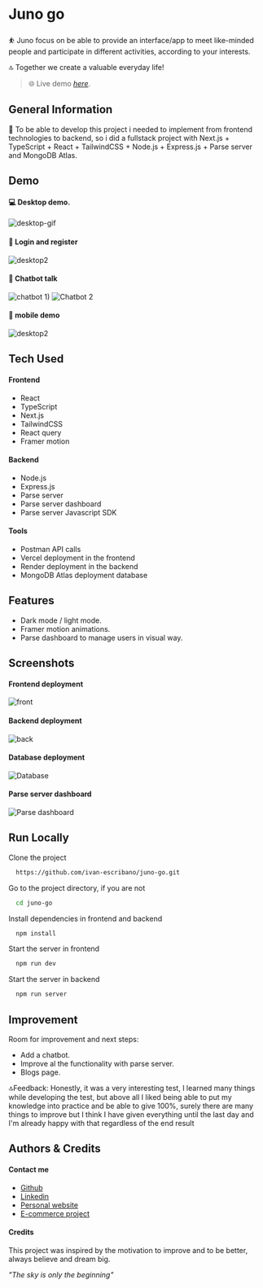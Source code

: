 
# Juno go

⛹ Juno focus on be able to provide an interface/app to meet like-minded people and participate in different activities, according to your interests. 

🔝 Together we create a valuable everyday life!

> 🌐 Live demo [_here_](https://juno-go-ivan.vercel.app).

## General Information

🤖 To be able to develop this project i needed to implement from frontend technologies to backend, so i did a fullstack project with Next.js + TypeScript + React + TailwindCSS + Node.js + Express.js + Parse server and MongoDB Atlas.

## Demo

#### 💻 Desktop demo.
![desktop-gif](https://user-images.githubusercontent.com/82597141/203578719-a457f628-d46d-42b4-995e-4d263db39d38.gif)

#### 👥 Login and register
![desktop2](https://res.cloudinary.com/dlpvgtdlv/image/upload/v1669161992/juno-go/desktop2_kichlu.gif)

#### 💬 Chatbot talk
![chatbot 1)](https://user-images.githubusercontent.com/82597141/204611143-6d512b6f-af89-46f8-9833-0108864a97a4.gif)
![Chatbot 2](https://user-images.githubusercontent.com/82597141/204611136-3e81fda3-6f29-4e15-8c2b-7cd2e3b7867f.gif)



#### 📱 mobile demo
![desktop2](https://res.cloudinary.com/dlpvgtdlv/image/upload/v1669162442/juno-go/mobile2_ww2cxs.gif)



## Tech Used
#### Frontend
- React
- TypeScript
- Next.js
- TailwindCSS
- React query
- Framer motion

#### Backend
- Node.js
- Express.js
- Parse server
- Parse server dashboard
- Parse server Javascript SDK

#### Tools
- Postman API calls
- Vercel deployment in the frontend
- Render deployment in the backend
- MongoDB Atlas deployment database


## Features

- Dark mode / light mode.
- Framer motion animations.
- Parse dashboard to manage users in visual way.


## Screenshots

#### Frontend deployment
![front](https://res.cloudinary.com/dlpvgtdlv/image/upload/v1669163428/juno-go/vercel_deploy_egit5v.jpg)


#### Backend deployment
![back](https://res.cloudinary.com/dlpvgtdlv/image/upload/v1669163428/juno-go/render_deploy_sanfwr.jpg)

#### Database deployment
![Database](https://res.cloudinary.com/dlpvgtdlv/image/upload/v1669163428/juno-go/atlas_iq5mrg.jpg)

#### Parse server dashboard
![Parse dashboard](https://res.cloudinary.com/dlpvgtdlv/image/upload/v1669163579/juno-go/_parse_server_wbxeuq.jpg)



## Run Locally

Clone the project

```bash
  https://github.com/ivan-escribano/juno-go.git
```

Go to the project directory, if you are not
```bash
  cd juno-go
```

Install dependencies in frontend and backend 

```bash
  npm install
```

Start the server in frontend

```bash
  npm run dev
```

Start the server in backend
```bash
  npm run server
```
## Improvement
Room for improvement and next steps:

- Add a chatbot.
- Improve al the functionality with parse server.
- Blogs page.

🔝Feedback: 
Honestly, it was a very interesting test, I learned many things while developing the test, but above all I liked being able to put my knowledge into practice and be able to give 100%, surely there are many things to improve but I think I have given everything until the last day and I'm already happy with that regardless of the end result

## Authors & Credits
#### Contact me
- [Github](https://github.com/ivan-escribano)
- [Linkedin](https://github.com/ivan-escribano)
- [Personal website](https://personal-website-ivan-escribano.vercel.app)
- [E-commerce project](https://react-ecommerce-mobile-ivan.vercel.app/)


#### Credits
This project was inspired by the motivation to improve and to be better, always believe and dream big.

*"The sky is only the beginning"*
